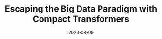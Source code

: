 ---
layout: post
type: Paper Review
title: Escaping the Big Data Paradigm with Compact Transformers
date: 2023-08-09
description: Ali Hassani, Steven Walton, Nikhil Shah, Abulikemu Abuduweili1, Jiachen Li, Humphrey Shi, 2022
redirect: https://jaeikbae.notion.site/Escaping-the-Big-Data-Paradigm-with-Compact-Transformers-8d0cd563781f40a6beadc43538103d4d?pvs=4
---
